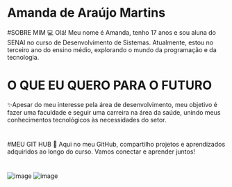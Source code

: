# Amanda de Araújo Martins

#SOBRE MIM
💻 Olá! Meu nome é Amanda, tenho 17 anos e sou aluna do SENAI no curso de Desenvolvimento de Sistemas. Atualmente, estou no terceiro ano do ensino médio, explorando o mundo da programação e da tecnologia. 

# 

# O QUE EU QUERO PARA O FUTURO
✨Apesar do meu interesse pela área de desenvolvimento, meu objetivo é fazer uma faculdade e seguir uma carreira na área da saúde, unindo meus conhecimentos tecnológicos às necessidades do setor. 

#

#MEU GIT HUB
🚀 Aqui no meu GitHub, compartilho projetos e aprendizados adquiridos ao longo do curso. Vamos conectar e aprender juntos! 

#

![image](https://github.com/user-attachments/assets/2200ac88-d2cf-4769-8dd9-53a879e6ac22)
![image](https://github.com/user-attachments/assets/3667f1ea-7765-470c-afe6-f6657745ef4f)


